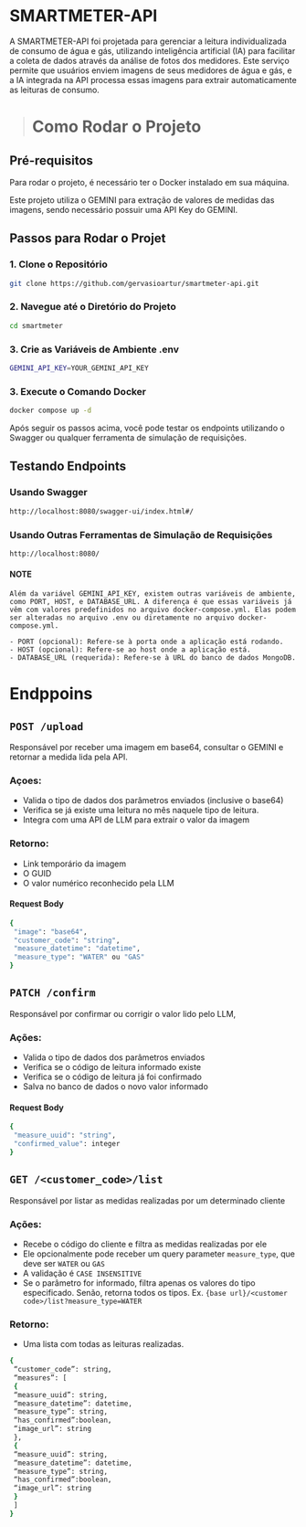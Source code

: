 # SMARTMETER-API

A SMARTMETER-API foi projetada para gerenciar a leitura individualizada de consumo de água e gás, utilizando inteligência artificial (IA) para facilitar a coleta de dados através da análise de fotos dos medidores. Este serviço permite que usuários enviem imagens de seus medidores de água e gás, e a IA integrada na API processa essas imagens para extrair automaticamente as leituras de consumo.

># Como Rodar o Projeto

## Pré-requisitos
Para rodar o projeto, é necessário ter o Docker instalado em sua máquina.

Este projeto utiliza o GEMINI para extração de valores de medidas das imagens, sendo necessário possuir uma API Key do GEMINI.

## Passos para Rodar o Projet
### 1. Clone o Repositório
```bash 
git clone https://github.com/gervasioartur/smartmeter-api.git
```
### 2. Navegue até o Diretório do Projeto
```bash 
cd smartmeter
```
### 3. Crie as Variáveis de Ambiente .env
```bash 
GEMINI_API_KEY=YOUR_GEMINI_API_KEY
```

### 3. Execute o Comando Docker
```bash 
docker compose up -d
```

Após seguir os passos acima, você pode testar os endpoints utilizando o Swagger ou qualquer ferramenta de simulação de requisições.

## Testando Endpoints
### Usando Swagger
```bash 
http://localhost:8080/swagger-ui/index.html#/
```

### Usando Outras Ferramentas de Simulação de Requisições
```bash 
http://localhost:8080/
```

#### NOTE
    Além da variável GEMINI_API_KEY, existem outras variáveis de ambiente, como PORT, HOST, e DATABASE_URL. A diferença é que essas variáveis já vêm com valores predefinidos no arquivo docker-compose.yml. Elas podem ser alteradas no arquivo .env ou diretamente no arquivo docker-compose.yml.

    - PORT (opcional): Refere-se à porta onde a aplicação está rodando.
    - HOST (opcional): Refere-se ao host onde a aplicação está.
    - DATABASE_URL (requerida): Refere-se à URL do banco de dados MongoDB.


# Endppoins

## ``POST /upload``
Responsável por receber uma imagem em base64, consultar o GEMINI e retornar a medida lida pela API.

### Açoes:
- Valida o tipo de dados dos parâmetros enviados (inclusive o base64)
- Verifica se já existe uma leitura no mês naquele tipo de leitura.
- Integra com uma API de LLM para extrair o valor da imagem

### Retorno:
- Link temporário da imagem
- O GUID
- O valor numérico reconhecido pela LLM


#### Request Body
```bash
{
 "image": "base64",
 "customer_code": "string",
 "measure_datetime": "datetime",
 "measure_type": "WATER" ou "GAS"
}
```

## ``PATCH /confirm``
Responsável por confirmar ou corrigir o valor lido pelo LLM,

### Ações:
- Valida o tipo de dados dos parâmetros enviados
- Verifica se o código de leitura informado existe
- Verifica se o código de leitura já foi confirmado
- Salva no banco de dados o novo valor informado

#### Request Body
```bash
{
 "measure_uuid": "string",
 "confirmed_value": integer
}
```

## ``GET /<customer_code>/list``
Responsável por listar as medidas realizadas por um determinado cliente

### Ações:
- Recebe o código do cliente e filtra as medidas realizadas por ele
- Ele opcionalmente pode receber um query parameter ``measure_type``, que deve ser ``WATER`` ou ``GAS``
- A validação é ``CASE INSENSITIVE``
- Se o parâmetro for informado, filtra apenas os valores do tipo
especificado. Senão, retorna todos os tipos. Ex.
  ``{base url}/<customer code>/list?measure_type=WATER``

### Retorno:
- Uma lista com todas as leituras realizadas.

```bash
{
 “customer_code”: string,
 “measures”: [
 {
 “measure_uuid”: string,
 “measure_datetime”: datetime,
 “measure_type”: string,
 “has_confirmed”:boolean,
 “image_url”: string
 },
 {
 “measure_uuid”: string,
 “measure_datetime”: datetime,
 “measure_type”: string,
 “has_confirmed”:boolean,
 “image_url”: string
 }
 ]
}
 ```